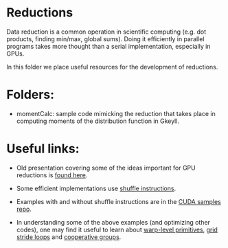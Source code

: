 # Reductions

Data reduction is a common operation in scientific computing (e.g.
dot products, finding min/max, global sums). Doing it efficiently
in parallel programs takes more thought than a serial implementation,
especially in GPUs.
 
In this folder we place useful resources for the development of
reductions.

# Folders:

- momentCalc: sample code mimicking the reduction that takes place
              in computing moments of the distribution function in
              Gkeyll.

# Useful links:

- Old presentation covering some of the ideas important for GPU
  reductions is [found here](https://developer.download.nvidia.com/assets/cuda/files/reduction.pdf).

- Some efficient implementations use [shuffle instructions](https://devblogs.nvidia.com/faster-parallel-reductions-kepler/).

- Examples with and without shuffle instructions are in the
  [CUDA samples repo](https://github.com/NVIDIA/cuda-samples/tree/master/Samples/reduction).

- In understanding some of the above examples (and optimizing
  other codes), one may find it useful to learn about [warp-level primitives](https://devblogs.nvidia.com/using-cuda-warp-level-primitives/),
  [grid stride loops](https://devblogs.nvidia.com/cuda-pro-tip-write-flexible-kernels-grid-stride-loops/) and
  [cooperative groups](https://devblogs.nvidia.com/cooperative-groups/).


